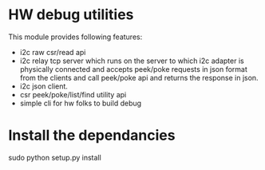 # HW debug utilities
This module provides following features:
* i2c raw csr/read api
* i2c relay tcp server which runs on the server to which i2c adapter is physically connected
  and accepts peek/poke requests in json format from the clients and call peek/poke api
  and returns the response in json.
* i2c json client.
* csr peek/poke/list/find utility api
* simple cli for hw folks to build debug

# Install the dependancies
sudo python setup.py install

